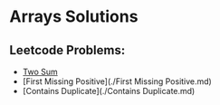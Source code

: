 # Arrays Solutions

## Leetcode Problems:

- [Two Sum](./Two_Sum)
- [First Missing Positive](./First Missing Positive.md)
- [Contains Duplicate](./Contains Duplicate.md)
